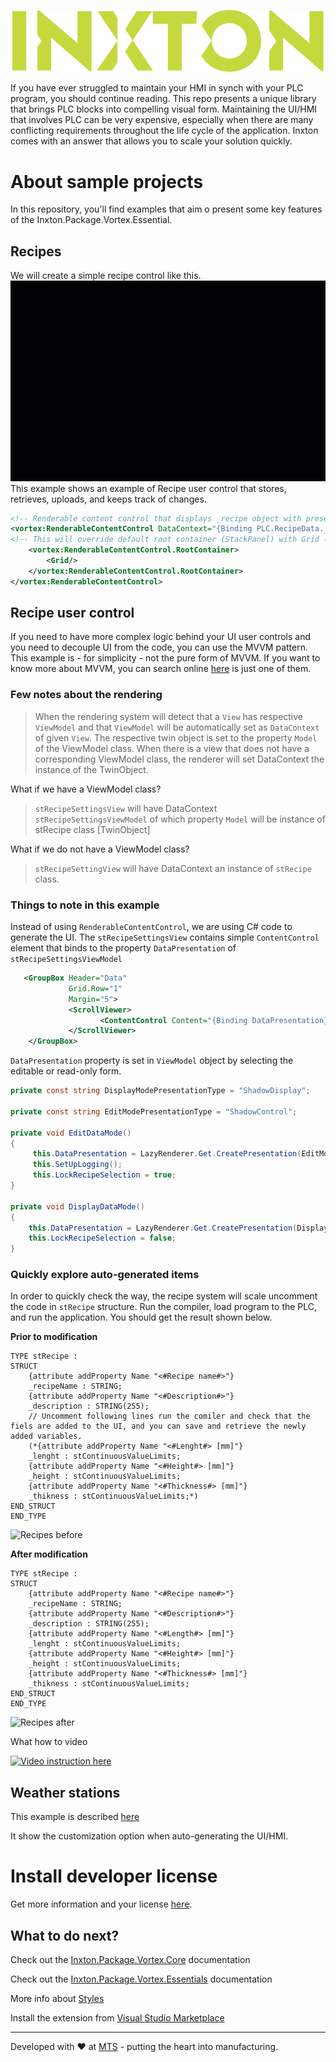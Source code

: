 ![Inxton logo](./assets/logo.png)

If you have ever struggled to maintain your HMI in synch with your PLC program, you should continue reading. This repo presents a unique library that brings PLC blocks into compelling visual form.
Maintaining the UI/HMI that involves PLC can be very expensive, especially when there are many conflicting requirements throughout the life cycle of the application. Inxton comes with an answer that allows you to scale your solution quickly.

# About sample projects

In this repository, you'll find examples that aim o present some key features of the Inxton.Package.Vortex.Essential.

## Recipes

We will create a simple recipe control like this.
![recipe managemnet](./assets/recipe_mgmt.gif)
This example shows an example of Recipe user control that stores, retrieves, uploads, and keeps track of changes.

~~~ XML
<!-- Renderable content control that displays _recipe object with presentation type 'Settings' this means that the renderer will choose View 'stRecipeSettingsView' and ViewModel 'stRecipeSettingsViewModel'-->
<vortex:RenderableContentControl DataContext="{Binding PLC.RecipeData._recipe}" PresentationType="Settings">
<!-- This will override default root container (StackPanel) with Grid -->
    <vortex:RenderableContentControl.RootContainer>
        <Grid/>
    </vortex:RenderableContentControl.RootContainer>
</vortex:RenderableContentControl>
~~~

## Recipe user control

If you need to have more complex logic behind your UI user controls and you need to decouple UI from the code, you can use the MVVM pattern. This example is - for simplicity - not the pure form of MVVM. If you want to know more about MVVM, you can search online [here](https://www.wintellect.com/model-view-viewmodel-mvvm-explained/) is just one of them.

### Few notes about the rendering

> When the rendering system will detect that a ```View``` has respective ```ViewModel``` and that ```ViewModel``` will be automatically set as ```DataContext``` of given ```View```. The respective twin object is set to the property ```Model``` of the ViewModel class. When there is a view that does not have a corresponding ViewModel class, the renderer will set DataContext the instance of the TwinObject.

What if we have a ViewModel class?
> ```stRecipeSettingsView``` will have DataContext ```stRecipeSettingsViewModel``` of which property ```Model``` will be instance of stRecipe class [TwinObject]

What if we do not have a ViewModel class?
> ```stRecipeSettingView``` will have DataContext an instance of ```stRecipe``` class.


### Things to note in this example

Instead of using ```RenderableContentControl```, we are using C# code to generate the UI. The ```stRecipeSettingsView``` contains simple ```ContentControl``` element that binds to the property ```DataPresentation``` of ```stRecipeSettingsViewModel```

~~~ XML
   <GroupBox Header="Data"
             Grid.Row="1"
             Margin="5">
             <ScrollViewer>
                    <ContentControl Content="{Binding DataPresentation}"/>
             </ScrollViewer>
    </GroupBox>
~~~

```DataPresentation``` property is set in ```ViewModel``` object by selecting the editable or read-only form.

~~~ C#
private const string DisplayModePresentationType = "ShadowDisplay";

private const string EditModePresentationType = "ShadowControl";

private void EditDataMode()
{
     this.DataPresentation = LazyRenderer.Get.CreatePresentation(EditModePresentationType, this.Recipe);
     this.SetUpLogging();
     this.LockRecipeSelection = true;
}

private void DisplayDataMode()
{
    this.DataPresentation = LazyRenderer.Get.CreatePresentation(DisplayModePresentationType, this.Recipe);
    this.LockRecipeSelection = false;
}


~~~

### Quickly explore auto-generated items

In order to quickly check the way, the recipe system will scale uncomment the code in ```stRecipe``` structure. Run the compiler, load program to the PLC, and run the application. You should get the result shown below.

**Prior to modification**

~~~ 
TYPE stRecipe :
STRUCT
    {attribute addProperty Name "<#Recipe name#>"}
    _recipeName : STRING;
    {attribute addProperty Name "<#Description#>"}
    _description : STRING(255);
    // Uncomment following lines run the comiler and check that the fiels are added to the UI, and you can save and retrieve the newly added variables.
    (*{attribute addProperty Name "<#Lenght#> [mm]"}
    _lenght : stContinuousValueLimits;
    {attribute addProperty Name "<#Height#> [mm]"}
    _height : stContinuousValueLimits;
    {attribute addProperty Name "<#Thickness#> [mm]"}
    _thikness : stContinuousValueLimits;*)
END_STRUCT
END_TYPE
~~~

![Recipes before](./assets/recipe_00.png)


**After modification**

~~~
TYPE stRecipe :
STRUCT
    {attribute addProperty Name "<#Recipe name#>"}
    _recipeName : STRING;
    {attribute addProperty Name "<#Description#>"}
    _description : STRING(255);
    {attribute addProperty Name "<#Length#> [mm]"}
    _lenght : stContinuousValueLimits;
    {attribute addProperty Name "<#Height#> [mm]"}
    _height : stContinuousValueLimits;
    {attribute addProperty Name "<#Thickness#> [mm]"}
    _thikness : stContinuousValueLimits;
END_STRUCT
END_TYPE
~~~

![Recipes after](./assets/recipe_01.png)

What how to video

[![Video instruction here](https://img.youtube.com/vi/4dS3-CfezO8/0.jpg)](https://www.youtube.com/watch?v=4dS3-CfezO8&feature=youtu.be "Run builder.")


## Weather stations

This example is described [here](https://github.com/Inxton/Inxton.Package.Vortex.Essentials#how-to-generate-ui)

It show the customization option when auto-generating the UI/HMI.

# Install developer license

Get more information and your license [here](https://github.com/Inxton/documentation/blob/master/common/LicenseInstallation.md).


## What to do next?

Check out the [Inxton.Package.Vortex.Core](https://github.com/Inxton/Inxton.Package.Vortex.Core) documentation

Check out the [Inxton.Package.Vortex.Essentials](https://github.com/Inxton/Inxton.Package.Vortex.Essentials#how-to-generate-ui)  documentation

More info about [Styles](https://github.com/Inxton/Inxton.Package.Vortex.Essentials/tree/master/Styles)

Install the extension from [Visual Studio Marketplace](https://marketplace.visualstudio.com/items?itemName=Inxton.InxtonVortexBuilderExtensionPre)


---
Developed with ❤ at [MTS](https://www.mts.sk/en) - putting the heart into manufacturing.
 
